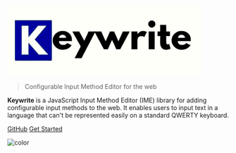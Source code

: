 ![logo](assets/logo.png)

> Configurable Input Method Editor for the web

**Keywrite** is a JavaScript Input Method Editor (IME) library for adding configurable input methods to the web. It enables users to input text in a language that can't be represented easily on a standard QWERTY keyboard.

[GitHub](https://github.com/eyuelberga/keywrite)
[Get Started](README.md)

![color](#D9F8F5)
